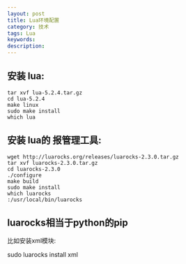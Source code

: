 ```yaml
---
layout: post
title: Lua环境配置
category: 技术
tags: Lua
keywords: 
description: 
---
```


**安装 lua:**
-----------------------------

```
tar xvf lua-5.2.4.tar.gz
cd lua-5.2.4
make linux
sudo make install
which lua
```

**安装 lua的 报管理工具:**
-----------------------------

```
wget http://luarocks.org/releases/luarocks-2.3.0.tar.gz
tar xvf luarocks-2.3.0.tar.gz
cd luarocks-2.3.0
./configure
make build
sudo make install
which luarocks
:/usr/local/bin/luarocks
```

**luarocks相当于python的pip**
-----------------------------
比如安装xml模块:

sudo luarocks install xml
